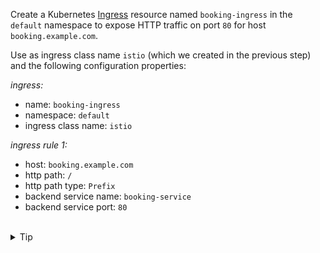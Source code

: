 Create a Kubernetes [Ingress](https://kubernetes.io/docs/concepts/services-networking/ingress/)
resource named `booking-ingress` in the `default` namespace to
expose HTTP traffic on port `80` for host `booking.example.com`.


Use as ingress class name `istio` (which we created in the previous step) and the following configuration properties:

*ingress:*
* name: `booking-ingress`
* namespace: `default`
* ingress class name: `istio`

*ingress rule 1:*
* host: `booking.example.com`
* http path: `/`
* http path type: `Prefix`
* backend service name: `booking-service`
* backend service port: `80`


<br>
<details><summary>Tip</summary>

```plain
apiVersion: networking.k8s.io/v1
kind: Ingress
metadata:
 name: // TODO
spec:
 ingressClassName: // TODO
 rules:
 - host: // TODO
   http:
    paths:
    - path: // TODO
      pathType: // TODO
      backend:
       service:
        name: // TODO
        port:
         number: // TODO
```{{copy}}
</details>

<br>
<details><summary>Solution</summary>

```plain
apiVersion: networking.k8s.io/v1
kind: Ingress
metadata:
 name: booking-ingress
spec:
 ingressClassName: istio
 rules:
 - host: booking.example.com
   http:
    paths:
    - path: /
      pathType: Prefix
      backend:
       service:
        name: booking-service
        port:
         number: 80
```{{copy}}
</details>
